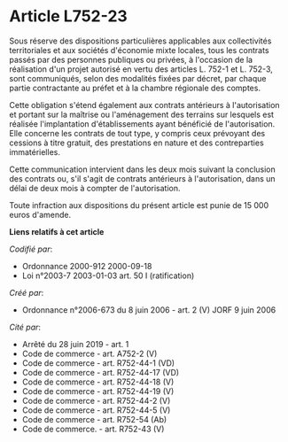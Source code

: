 # Article L752-23

Sous réserve des dispositions particulières applicables aux collectivités territoriales et aux sociétés d'économie mixte
locales, tous les contrats passés par des personnes publiques ou privées, à l'occasion de la réalisation d'un projet autorisé
en vertu des articles L. 752-1 et L. 752-3, sont communiqués, selon des modalités fixées par décret, par chaque partie
contractante au préfet et à la chambre régionale des comptes.

Cette obligation s'étend également aux contrats antérieurs à l'autorisation et portant sur la maîtrise ou l'aménagement des
terrains sur lesquels est réalisée l'implantation d'établissements ayant bénéficié de l'autorisation. Elle concerne les
contrats de tout type, y compris ceux prévoyant des cessions à titre gratuit, des prestations en nature et des contreparties
immatérielles.

Cette communication intervient dans les deux mois suivant la conclusion des contrats ou, s'il s'agit de contrats antérieurs à
l'autorisation, dans un délai de deux mois à compter de l'autorisation.

Toute infraction aux dispositions du présent article est punie de 15 000 euros d'amende.

**Liens relatifs à cet article**

_Codifié par_:

  - Ordonnance 2000-912 2000-09-18
  - Loi n°2003-7 2003-01-03 art. 50 I (ratification)

_Créé par_:

  - Ordonnance n°2006-673 du 8 juin 2006 - art. 2 (V) JORF 9 juin 2006

_Cité par_:

  - Arrêté du 28 juin 2019 - art. 1
  - Code de commerce - art. A752-2 (V)
  - Code de commerce - art. R752-44-1 (VD)
  - Code de commerce - art. R752-44-17 (VD)
  - Code de commerce - art. R752-44-18 (V)
  - Code de commerce - art. R752-44-19 (V)
  - Code de commerce - art. R752-44-2 (V)
  - Code de commerce - art. R752-44-5 (V)
  - Code de commerce - art. R752-54 (Ab)
  - Code de commerce. - art. R752-43 (V)
